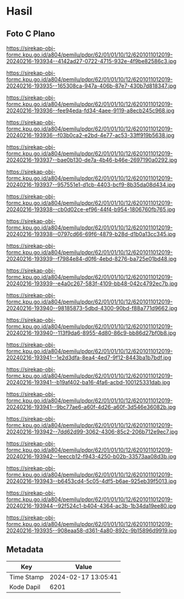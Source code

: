 # Hasil

## Foto C Plano

https://sirekap-obj-formc.kpu.go.id/a804/pemilu/pdpr/62/01/01/10/12/6201011012019-20240216-193934--4142ad27-0722-4715-932e-4f9be82586c3.jpg

https://sirekap-obj-formc.kpu.go.id/a804/pemilu/pdpr/62/01/01/10/12/6201011012019-20240216-193935--165308ca-947a-406b-87e7-430b7d818347.jpg

https://sirekap-obj-formc.kpu.go.id/a804/pemilu/pdpr/62/01/01/10/12/6201011012019-20240216-193936--fee94eda-fd34-4aee-9119-a8ecb245c968.jpg

https://sirekap-obj-formc.kpu.go.id/a804/pemilu/pdpr/62/01/01/10/12/6201011012019-20240216-193936--f03b0ca2-e2bd-4e77-ac53-33ff919b5638.jpg

https://sirekap-obj-formc.kpu.go.id/a804/pemilu/pdpr/62/01/01/10/12/6201011012019-20240216-193937--bae0b130-de7a-4b46-b46e-2697190a0292.jpg

https://sirekap-obj-formc.kpu.go.id/a804/pemilu/pdpr/62/01/01/10/12/6201011012019-20240216-193937--957551e1-d1cb-4403-bcf9-8b35da08d434.jpg

https://sirekap-obj-formc.kpu.go.id/a804/pemilu/pdpr/62/01/01/10/12/6201011012019-20240216-193938--cb0d02ce-ef96-44f4-b954-1806760fb765.jpg

https://sirekap-obj-formc.kpu.go.id/a804/pemilu/pdpr/62/01/01/10/12/6201011012019-20240216-193938--0797cd66-69f6-4879-b28d-d1b0a13cc345.jpg

https://sirekap-obj-formc.kpu.go.id/a804/pemilu/pdpr/62/01/01/10/12/6201011012019-20240216-193939--f7984e84-d0f6-4ebd-8276-ba725e01bd48.jpg

https://sirekap-obj-formc.kpu.go.id/a804/pemilu/pdpr/62/01/01/10/12/6201011012019-20240216-193939--e4a0c267-583f-4109-bb48-042c4792ec7b.jpg

https://sirekap-obj-formc.kpu.go.id/a804/pemilu/pdpr/62/01/01/10/12/6201011012019-20240216-193940--98185873-5dbd-4300-90bd-f88a771d9662.jpg

https://sirekap-obj-formc.kpu.go.id/a804/pemilu/pdpr/62/01/01/10/12/6201011012019-20240216-193940--113f9da6-8955-4d80-86c9-bb86d27bf0b8.jpg

https://sirekap-obj-formc.kpu.go.id/a804/pemilu/pdpr/62/01/01/10/12/6201011012019-20240216-193941--1e2d3dfa-8ea4-4ed7-9f12-8443ba1b7bdf.jpg

https://sirekap-obj-formc.kpu.go.id/a804/pemilu/pdpr/62/01/01/10/12/6201011012019-20240216-193941--b19af402-ba16-4fa6-acbd-100125331dab.jpg

https://sirekap-obj-formc.kpu.go.id/a804/pemilu/pdpr/62/01/01/10/12/6201011012019-20240216-193941--9bc77ae6-a60f-4d26-a60f-3d546e36082b.jpg

https://sirekap-obj-formc.kpu.go.id/a804/pemilu/pdpr/62/01/01/10/12/6201011012019-20240216-193942--7dd62d99-3062-4306-85c2-206b712e9ec7.jpg

https://sirekap-obj-formc.kpu.go.id/a804/pemilu/pdpr/62/01/01/10/12/6201011012019-20240216-193942--1eeccb12-f943-4250-b02b-33573aa08d3b.jpg

https://sirekap-obj-formc.kpu.go.id/a804/pemilu/pdpr/62/01/01/10/12/6201011012019-20240216-193943--b6453cd4-5c05-4df5-b6ae-925eb39f5013.jpg

https://sirekap-obj-formc.kpu.go.id/a804/pemilu/pdpr/62/01/01/10/12/6201011012019-20240216-193944--92f524c1-b404-4364-ac3b-1b34da19ee80.jpg

https://sirekap-obj-formc.kpu.go.id/a804/pemilu/pdpr/62/01/01/10/12/6201011012019-20240216-193935--908eaa58-d361-4a80-892c-9b15896d9919.jpg


## Metadata

| Key        | Value               |
| ---------- | ------------------- |
| Time Stamp | 2024-02-17 13:05:41 |
| Kode Dapil | 6201                |



